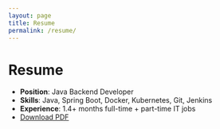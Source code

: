 ```yaml
---
layout: page
title: Resume
permalink: /resume/
---
```


# Resume

* **Position**: Java Backend Developer  
* **Skills**: Java, Spring Boot, Docker, Kubernetes, Git, Jenkins  
* **Experience**: 1.4+ months full-time + part-time IT jobs  
* [Download PDF](assets/resume.pdf)

